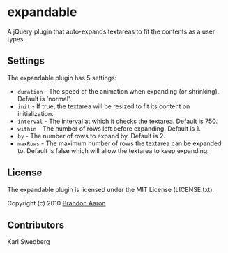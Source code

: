 # expandable

A jQuery plugin that auto-expands textareas to fit the contents as a user types.


## Settings

The expandable plugin has 5 settings:

* `duration` - The speed of the animation when expanding (or shrinking). Default is 'normal'.
* `init` - If true, the textarea will be resized to fit its content on initialization.
* `interval` - The interval at which it checks the textarea. Default is 750.
* `within` - The number of rows left before expanding. Default is 1.
* `by` - The number of rows to expand by. Default is 2.
* `maxRows` - The maximum number of rows the textarea can be expanded to. Default is false which will allow the textarea to keep expanding.


## License

The expandable plugin is licensed under the MIT License (LICENSE.txt).

Copyright (c) 2010 [Brandon Aaron](http://brandonaaron.net)

## Contributors

Karl Swedberg
